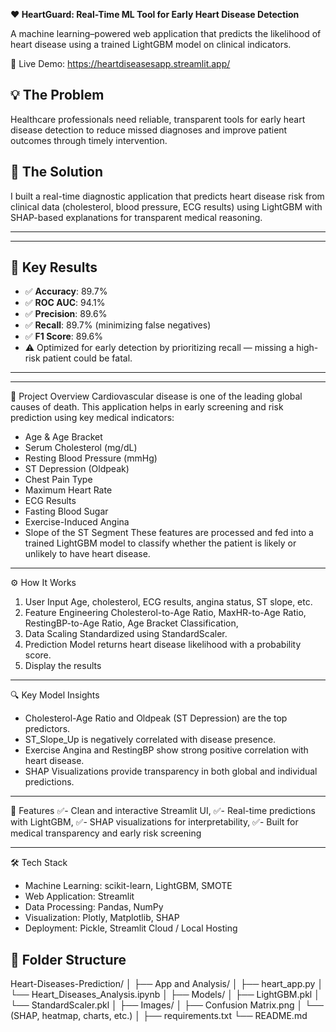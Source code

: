 **❤️ HeartGuard: Real-Time ML Tool for Early Heart Disease Detection**

A machine learning–powered web application that predicts the likelihood of heart disease using a trained LightGBM model on clinical indicators. 


🔗 Live Demo: https://heartdiseasesapp.streamlit.app/

## 💡 The Problem
Healthcare professionals need reliable, transparent tools for early heart disease detection to reduce missed diagnoses and improve patient outcomes through timely intervention.

## 🔧 The Solution
I built a real-time diagnostic application that predicts heart disease risk from clinical data (cholesterol, blood pressure, ECG results) using LightGBM with SHAP-based explanations for transparent medical reasoning.

---

________________________________________
## 📌 Key Results

- ✅ **Accuracy**: 89.7%  
- ✅ **ROC AUC**: 94.1%  
- ✅ **Precision**: 89.6%  
- ✅ **Recall**: 89.7% (minimizing false negatives)  
- ✅ **F1 Score**: 89.6%  
- ⚠️ Optimized for early detection by prioritizing recall — missing a high-risk patient could be fatal.

---
________________________________________
📌 Project Overview
Cardiovascular disease is one of the leading global causes of death. This application helps in early screening and risk prediction using key medical indicators:
-	Age & Age Bracket
-	Serum Cholesterol (mg/dL)
- Resting Blood Pressure (mmHg)
-	ST Depression (Oldpeak)
- Chest Pain Type
-	Maximum Heart Rate
-	ECG Results
-	Fasting Blood Sugar
-	Exercise-Induced Angina
-	Slope of the ST Segment
These features are processed and fed into a trained LightGBM model to classify whether the patient is likely or unlikely to have heart disease.
________________________________________
⚙️ How It Works
1.	User Input
Age, cholesterol, ECG results, angina status, ST slope, etc.
2.	Feature Engineering
Cholesterol-to-Age Ratio,
MaxHR-to-Age Ratio,
RestingBP-to-Age Ratio,
Age Bracket Classification,
3.	Data Scaling
Standardized using StandardScaler.
4.	Prediction
Model returns heart disease likelihood with a probability score.
5.	Display the results
________________________________________
🔍 Key Model Insights
-	Cholesterol-Age Ratio and Oldpeak (ST Depression) are the top predictors.
-	ST_Slope_Up is negatively correlated with disease presence.
-	Exercise Angina and RestingBP show strong positive correlation with heart disease.
-	SHAP Visualizations provide transparency in both global and individual predictions.
________________________________________
🚀 Features
✅- Clean and interactive Streamlit UI, 
✅- Real-time predictions with LightGBM, 
✅- SHAP visualizations for interpretability, 
✅- Built for medical transparency and early risk screening
________________________________________
🛠️ Tech Stack
-	Machine Learning: scikit-learn, LightGBM, SMOTE
-	Web Application: Streamlit
-	Data Processing: Pandas, NumPy
-	Visualization: Plotly, Matplotlib, SHAP
-	Deployment: Pickle, Streamlit Cloud / Local Hosting

## 📁 Folder Structure

Heart-Diseases-Prediction/
│
├── App and Analysis/
│ ├── heart_app.py
│ └── Heart_Diseases_Analysis.ipynb
│
├── Models/
│ ├── LightGBM.pkl
│ └── StandardScaler.pkl
│
├── Images/
│ ├── Confusion Matrix.png
│ └── (SHAP, heatmap, charts, etc.)
│
├── requirements.txt
└── README.md

